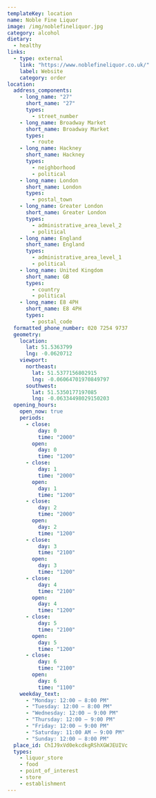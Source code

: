 ```yaml
---
templateKey: location
name: Noble Fine Liquor
image: /img/noblefineliquor.jpg
category: alcohol
dietary:
  - healthy
links:
  - type: external
    link: "https://www.noblefineliquor.co.uk/"
    label: Website
    category: order
location:
  address_components:
    - long_name: "27"
      short_name: "27"
      types:
        - street_number
    - long_name: Broadway Market
      short_name: Broadway Market
      types:
        - route
    - long_name: Hackney
      short_name: Hackney
      types:
        - neighborhood
        - political
    - long_name: London
      short_name: London
      types:
        - postal_town
    - long_name: Greater London
      short_name: Greater London
      types:
        - administrative_area_level_2
        - political
    - long_name: England
      short_name: England
      types:
        - administrative_area_level_1
        - political
    - long_name: United Kingdom
      short_name: GB
      types:
        - country
        - political
    - long_name: E8 4PH
      short_name: E8 4PH
      types:
        - postal_code
  formatted_phone_number: 020 7254 9737
  geometry:
    location:
      lat: 51.5363799
      lng: -0.0620712
    viewport:
      northeast:
        lat: 51.5377156802915
        lng: -0.06064701970849797
      southwest:
        lat: 51.5350177197085
        lng: -0.06334498029150203
  opening_hours:
    open_now: true
    periods:
      - close:
          day: 0
          time: "2000"
        open:
          day: 0
          time: "1200"
      - close:
          day: 1
          time: "2000"
        open:
          day: 1
          time: "1200"
      - close:
          day: 2
          time: "2000"
        open:
          day: 2
          time: "1200"
      - close:
          day: 3
          time: "2100"
        open:
          day: 3
          time: "1200"
      - close:
          day: 4
          time: "2100"
        open:
          day: 4
          time: "1200"
      - close:
          day: 5
          time: "2100"
        open:
          day: 5
          time: "1200"
      - close:
          day: 6
          time: "2100"
        open:
          day: 6
          time: "1100"
    weekday_text:
      - "Monday: 12:00 – 8:00 PM"
      - "Tuesday: 12:00 – 8:00 PM"
      - "Wednesday: 12:00 – 9:00 PM"
      - "Thursday: 12:00 – 9:00 PM"
      - "Friday: 12:00 – 9:00 PM"
      - "Saturday: 11:00 AM – 9:00 PM"
      - "Sunday: 12:00 – 8:00 PM"
  place_id: ChIJ9xVd0ekcdkgRShXGWJEUIVc
  types:
    - liquor_store
    - food
    - point_of_interest
    - store
    - establishment
---
```

